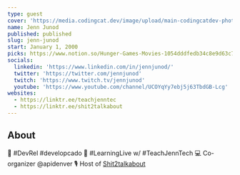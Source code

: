 ```yaml
---
type: guest
cover: 'https://media.codingcat.dev/image/upload/main-codingcatdev-photo/podcast-guest/jennjunod'
name: Jenn Junod
published: published
slug: jenn-junod
start: January 1, 2000
picks: https://www.notion.so/Hunger-Games-Movies-1054dddfedb34c8e9d63c749f26b3406
socials:
  linkedin: 'https://www.linkedin.com/in/jennjunod/'
  twitter: 'https://twitter.com/jennjunod'
  twitch: 'https://www.twitch.tv/jennjunod'
  youtube: 'https://www.youtube.com/channel/UCOYqYy7ebj5j63TbdGB-Lcg'
websites:
  - https://linktr.ee/teachjenntec
  - https://linktr.ee/shit2talkabout
---
```


## About

🥑 #DevRel #developcado 🧐 #LearningLive w/ #TeachJennTech 💻 Co-organizer @apidenver 🎙 Host of [Shit2talkabout](https://linktr.ee/shit2talkabout)

